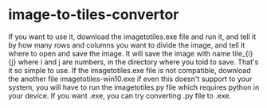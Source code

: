 # image-to-tiles-convertor
If you want to use it, download the imagetotiles.exe file and run it, and tell it by how many rows and columns you want to divide the image, and tell it where to open and save the image. It will save the image with name tile_{i}{j} where i and j are numbers, in the directory where you told to save. That's it so simple to use.
If the imagetotiles.exe file is not compatible, download the another file imagetotiles-win10.exe if even this doesn't support to your system, you will have to run the imagetotiles.py file which requires python in your device. If you want .exe, you can try converting .py file to .exe.
